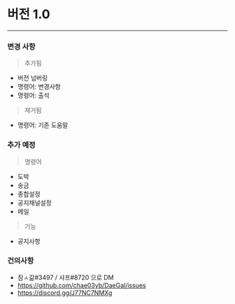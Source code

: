# 버전 1.0
-------------------------
### 변경 사항

> 추가됨
+ 버전 넘버링
+ 명령어: 변경사항
+ 명령어: 출석

> 제거됨
- 명령어: 기존 도움말

### 추가 예정

> 명령어
* 도박
* 송금
* 종합설정
* 공지채널설정
* 메일

> 기능
* 공지사항

### 건의사항
* 잠ㅅ갊#3497 / 샤프#8720 으로 DM
* https://github.com/chae03yb/DaeGal/issues
* https://discord.gg/J77NC7NMXg